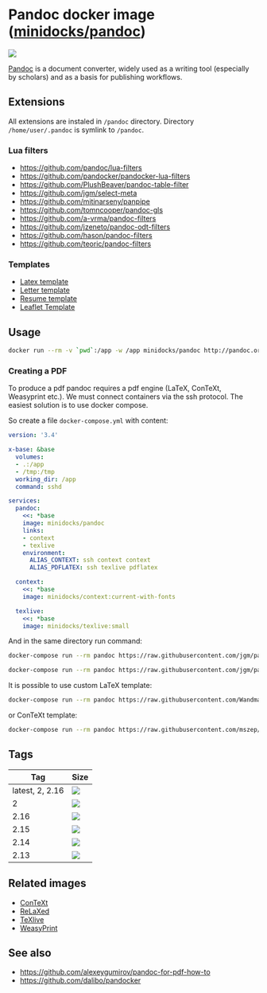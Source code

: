 Pandoc docker image ([minidocks/pandoc](https://hub.docker.com/r/minidocks/pandoc))
===================================================================================

![](https://framalibre.org/sites/default/files/styles/thumbnail/public/leslogos/pandoc.png)

[Pandoc](https://pandoc.org) is a document converter, widely used as a writing
tool (especially by scholars) and as a basis for publishing workflows.

Extensions
----------

All extensions are instaled in `/pandoc` directory. Directory
`/home/user/.pandoc` is symlink to `/pandoc`.

### Lua filters

-   https://github.com/pandoc/lua-filters
-   https://github.com/pandocker/pandocker-lua-filters
-   https://github.com/PlushBeaver/pandoc-table-filter
-   https://github.com/jgm/select-meta
-   https://github.com/mitinarseny/panpipe
-   https://github.com/tomncooper/pandoc-gls
-   https://github.com/a-vrma/pandoc-filters
-   https://github.com/jzeneto/pandoc-odt-filters
-   https://github.com/hason/pandoc-filters
-   https://github.com/teoric/pandoc-filters

### Templates

-   [Latex template](https://github.com/Wandmalfarbe/pandoc-latex-template)
-   [Letter template](https://github.com/aaronwolen/pandoc-letter)
-   [Resume template](https://github.com/mszep/pandoc_resume)
-   [Leaflet Template](https://gitlab.com/daamien/pandoc-leaflet-template)

Usage
-----

```bash
docker run --rm -v `pwd`:/app -w /app minidocks/pandoc http://pandoc.org/MANUAL.html -t markdown
```

### Creating a PDF

To produce a pdf pandoc requires a pdf engine (LaTeX, ConTeXt, Weasyprint etc.).
We must connect containers via the ssh protocol. The easiest solution is to use
docker compose.

So create a file `docker-compose.yml` with content:

```yaml
version: '3.4'

x-base: &base
  volumes:
  - .:/app
  - /tmp:/tmp
  working_dir: /app
  command: sshd

services:
  pandoc:
    <<: *base
    image: minidocks/pandoc
    links:
    - context
    - texlive
    environment:
      ALIAS_CONTEXT: ssh context context
      ALIAS_PDFLATEX: ssh texlive pdflatex

  context:
    <<: *base
    image: minidocks/context:current-with-fonts

  texlive:
    <<: *base
    image: minidocks/texlive:small
```

And in the same directory run command:
```bash
docker-compose run --rm pandoc https://raw.githubusercontent.com/jgm/pandoc/master/MANUAL.txt -o manual-latex.pdf

docker-compose run --rm pandoc https://raw.githubusercontent.com/jgm/pandoc/master/MANUAL.txt -t context -o manual-context.pdf
```

It is possible to use custom LaTeX template:

```bash
docker-compose run --rm pandoc https://raw.githubusercontent.com/Wandmalfarbe/pandoc-latex-template/master/examples/custom-titlepage/custom-titlepage.md --template eisvogel -o custom-titlepage.pdf
```

or ConTeXt template:

```bash
docker-compose run --rm pandoc https://raw.githubusercontent.com/mszep/pandoc_resume/master/markdown/resume.md --template chmduquesne.tex -s -t context --variable papersize=A4 -o resume.pdf
```

Tags
----

| Tag             | Size                                                                       |
|-----------------|----------------------------------------------------------------------------|
| latest, 2, 2.16 | ![](https://img.shields.io/docker/image-size/minidocks/pandoc/latest?style=flat-square&logo=docker&label=size)      |
| 2               | ![](https://img.shields.io/docker/image-size/minidocks/pandoc/2?style=flat-square&logo=docker&label=size)    |
| 2.16            | ![](https://img.shields.io/docker/image-size/minidocks/pandoc/2.16?style=flat-square&logo=docker&label=size) |
| 2.15            | ![](https://img.shields.io/docker/image-size/minidocks/pandoc/2.15?style=flat-square&logo=docker&label=size) |
| 2.14            | ![](https://img.shields.io/docker/image-size/minidocks/pandoc/2.14?style=flat-square&logo=docker&label=size) |
| 2.13            | ![](https://img.shields.io/docker/image-size/minidocks/pandoc/2.13?style=flat-square&logo=docker&label=size) |

Related images
--------------

-   [ConTeXt](https://github.com/minidocks/context)
-   [ReLaXed](https://github.com/minidocks/relaxed)
-   [TeXlive](https://github.com/minidocks/texLive)
-   [WeasyPrint](https://github.com/minidocks/weasyprint)

See also
--------

-   https://github.com/alexeygumirov/pandoc-for-pdf-how-to
-   https://github.com/dalibo/pandocker
